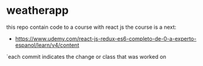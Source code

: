 # weatherapp
this repo contain code to a course with react js the course is a next:
* https://www.udemy.com/react-js-redux-es6-completo-de-0-a-experto-espanol/learn/v4/content

`each commit indicates the change or class that was worked on